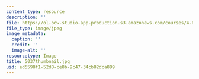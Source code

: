 ```yaml
---
content_type: resource
description: ''
file: https://ol-ocw-studio-app-production.s3.amazonaws.com/courses/4-614-religious-architecture-and-islamic-cultures-fall-2002/ed5598f152d8ce8b9c4734cb82dca899_5037thumbnail.jpg
file_type: image/jpeg
image_metadata:
  caption: ''
  credit: ''
  image-alt: ''
resourcetype: Image
title: 5037thumbnail.jpg
uid: ed5598f1-52d8-ce8b-9c47-34cb82dca899
---
```

